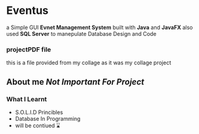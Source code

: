 # Eventus 
a Simple GUI **Evnet Management System** built with **Java** and **JavaFX** also used **SQL Server** to manepulate Database Design and Code

### projectPDF file 
this is a file provided from my collage as it was my collage project


## About me *Not Important For Project*
### What I Learnt 
* S.O.L.I.D Princibles
* Database In Programming
* will be contiued ⌛